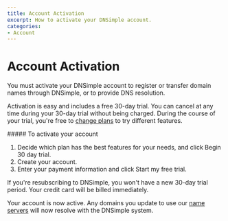 ```yaml
---
title: Account Activation
excerpt: How to activate your DNSimple account.
categories:
- Account
---
```


# Account Activation

You must activate your DNSimple account to register or transfer domain names through DNSimple, or to provide DNS resolution.

Activation is easy and includes a free 30-day trial. You can cancel at any time during your 30-day trial without being charged. During the course of your trial, you're free to [change plans](/articles/changing-plans/) to try different features.

<div class="section-steps" markdown="1">
##### To activate your account

1. Decide which plan has the best features for your needs, and click <label>Begin 30 day trial</label>.
1. Create your account.
1. Enter your payment information and click <label>Start my free trial</label>.
</div>

<note>
If you're resubscribing to DNSimple, you won't have a new 30-day trial period. Your credit card will be billed immediately.
</note>

Your account is now active. Any domains you update to use our [name servers](/articles/dnsimple-nameservers) will now resolve with the DNSimple system.
